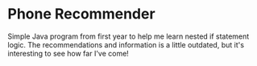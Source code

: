 # Phone Recommender
Simple Java program from first year to help me learn nested if statement logic. The recommendations and information is a little outdated, but it's interesting to see how far I've come!

